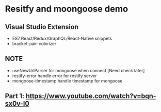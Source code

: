 # Resitfy and moongoose demo

## Visual Studio Extension
+ ES7 React/Redux/GraphQL/React-Native snippets
+ bracket-pair-colorizer

## NOTE
+ useNewUrlParser for mongoose when connect [Need check later]
+ restify-error handle error for restify server
+ mongoose-timestamp handle timestamp for mongoose

## Part 1: https://www.youtube.com/watch?v=bqn-sx0v-l0

